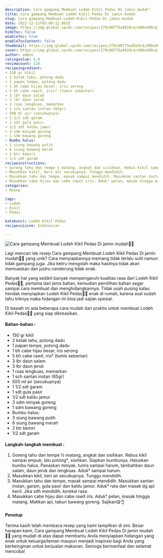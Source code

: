 ```yaml
---
description: Cara gampang Membuat Lodeh Kikil Pedas Di jamin mudah"
title: Cara gampang Membuat Lodeh Kikil Pedas Di jamin mudah
slug: Cara-gampang-Membuat-Lodeh-Kikil-Pedas-Di-jamin-mudah
date: 2022-12-21T03:09:12.063Z
image: https://img-global.cpcdn.com/recipes/279c00775a402dc4/400x400cq70/photo.jpg
hideToc: false
enableToc: true
enableTocContent: false
thumbnail: https://img-global.cpcdn.com/recipes/279c00775a402dc4/400x400cq70/photo.jpg
cover: https://img-global.cpcdn.com/recipes/279c00775a402dc4/400x400cq70/photo.jpg
author: admin
ratingvalue: 4.8
reviewcount: 124
recipeingredient:
- 150 gr kikil
- 2 kotak tahu, potong dadu
- 1 papan tempe, potong dadu
- 1 bh cabe hijau besar, iris serong
- 5 bh cabe rawit, iris² (tumis sebentar)
- 3 lbr daun salam
- 3 lbr daun jeruk
- 1 ruas lengkuas, memarkan
- 1 sch santan instan (65gr)
- 500 ml air (secukupnya)
- 1 1/2 sdt garam
- 1 sdt gula pasir
- 1/2 sdt kaldu jamur
- 3 sdm minyak goreng
- 1 sdm bawang goreng
- Bumbu halus:
- 3 siung bawang putih
- 6 siung bawang merah
- 2 btr kemiri
- 1/2 sdt garam
recipeinstructions:
- Goreng tahu dan tempe ½ matang, angkat dan sisihkan. Rebus kikil sampai empuk, lalu potong², sisihkan. Siapkan bumbunya. Haluskan bumbu halus. Panaskan minyak, tumis sampai harum, tambahkan daun salam, daun jeruk dan lengkuas. Aduk² sampai harum.
- Masukkan kikil, beri air secukupnya. Tunggu mendidih.
- Masukkan tahu dan tempe, masak sampai mendidih. Masukkan santan instan, garam, gula pasir dan kaldu jamur. Aduk² rata dan masak dg api kecil. Jika sdh mendidih, koreksi rasa.
- Masukkan cabe hijau dan cabe rawit iris. Aduk² pelan, masak hingga matang. Matikan api, taburi bawang goreng. Sajikan😋👌
categories:
- Resep

tags:
- Lodeh
- Kikil
- Pedas

katakunci: Lodeh Kikil Pedas
recipecuisine: Indonesian

---
```


![Cara gampang Membuat Lodeh Kikil Pedas Di jamin mudah👩‍🍳](https://img-global.cpcdn.com/recipes/279c00775a402dc4/400x400cq70/photo.jpg)

Lagi mencari ide resep Cara gampang Membuat Lodeh Kikil Pedas Di jamin mudah👩‍🍳 yang unik? Cara menyiapkannya memang tidak terlalu sulit namun tidak gampang juga. Jika keliru mengolah maka hasilnya tidak akan memuaskan dan justru cenderung tidak enak.

Banyak hal yang sedikit banyak mempengaruhi kualitas rasa dari Lodeh Kikil Pedas👩‍🍳, pertama dari jenis bahan, kemudian pemilihan bahan segar sampai cara membuat dan menghidangkannya. Tidak usah pusing kalau hendak menyiapkan Lodeh Kikil Pedas👩‍🍳 enak di rumah, karena asal sudah tahu triknya maka hidangan ini bisa jadi sajian spesial.

Di bawah ini ada beberapa cara mudah dan praktis untuk membuat Lodeh Kikil Pedas👩‍🍳 yang siap dikreasikan.

<!--inarticleads1-->

#### Bahan-bahan :

- 150 gr kikil
- 2 kotak tahu, potong dadu
- 1 papan tempe, potong dadu
- 1 bh cabe hijau besar, iris serong
- 5 bh cabe rawit, iris² (tumis sebentar)
- 3 lbr daun salam
- 3 lbr daun jeruk
- 1 ruas lengkuas, memarkan
- 1 sch santan instan (65gr)
- 500 ml air (secukupnya)
- 1 1/2 sdt garam
- 1 sdt gula pasir
- 1/2 sdt kaldu jamur
- 3 sdm minyak goreng
- 1 sdm bawang goreng
- Bumbu halus:
- 3 siung bawang putih
- 6 siung bawang merah
- 2 btr kemiri
- 1/2 sdt garam

<!--inarticleads2-->

#### Langkah-langkah membuat :

1. Goreng tahu dan tempe ½ matang, angkat dan sisihkan. Rebus kikil sampai empuk, lalu potong², sisihkan. Siapkan bumbunya. Haluskan bumbu halus. Panaskan minyak, tumis sampai harum, tambahkan daun salam, daun jeruk dan lengkuas. Aduk² sampai harum.
1. Masukkan kikil, beri air secukupnya. Tunggu mendidih.
1. Masukkan tahu dan tempe, masak sampai mendidih. Masukkan santan instan, garam, gula pasir dan kaldu jamur. Aduk² rata dan masak dg api kecil. Jika sdh mendidih, koreksi rasa.
1. Masukkan cabe hijau dan cabe rawit iris. Aduk² pelan, masak hingga matang. Matikan api, taburi bawang goreng. Sajikan😋👌

#### Penutup

Terima kasih telah membaca resep yang kami tampilkan di sini. Besar harapan kami, Cara gampang Membuat Lodeh Kikil Pedas Di jamin mudah👩‍🍳 yang mudah di atas dapat membantu Anda menyiapkan hidangan yang enak untuk keluarga/teman maupun menjadi inspirasi bagi Anda yang berkeinginan untuk berjualan makanan. Semoga bermanfaat dan selamat mencoba!